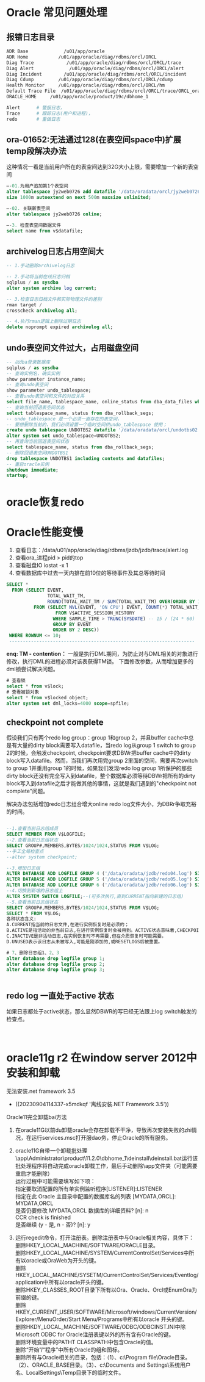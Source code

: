 # Oracle 常见问题处理

## 报错日志目录

```bash
ADR Base             /u01/app/oracle
ADR Home           /u01/app/oracle/diag/rdbms/orcl/ORCL
Diag Trace            /u01/app/oracle/diag/rdbms/orcl/ORCL/trace
Diag Alert             /u01/app/oracle/diag/rdbms/orcl/ORCL/alert
Diag Incident        /u01/app/oracle/diag/rdbms/orcl/ORCL/incident
Diag Cdump         /u01/app/oracle/diag/rdbms/orcl/ORCL/cdump
Health Monitor     /u01/app/oracle/diag/rdbms/orcl/ORCL/hm
Default Trace File  /u01/app/oracle/diag/rdbms/orcl/ORCL/trace/ORCL_ora_19445.trc
ORACLE_HOME     /u01/app/oracle/product/19c/dbhome_1

Alert      # 警报日志，
Trace      # 跟踪日志(用户和进程)， 
redo       # 重做日志
```

## ora-01652:无法通过128(在表空间space中)扩展temp段解决办法

这种情况一看是当前用户所在的表空间达到32G大小上限，需要增加一个新的表空间

```sql
–-01.为用户追加第1个表空间
alter tablespace jy2web0726 add datafile '/data/oradata/orcl/jy2web0726_extend1.dbf'
size 1000m autoextend on next 500m maxsize unlimited;

–-02. 关联新表空间
alter tablespace jy2web0726 online;

–-3. 检查表空间数据文件
select name from v$datafile;
```

## archivelog日志占用空间大

```sql
-- 1.手动删除archivelog日志

-- 2.手动将当前在线日志归档
sqlplus / as sysdba
alter system archive log current;

-- 3.检查日志归档文件和实际物理文件的差别
rman target /
crosscheck archivelog all;

-- 4.执行rman逻辑上删除过期日志
delete noprompt expired archivelog all;
```

## undo表空间文件过大，占用磁盘空间

```sql
-- 以dba登录数据库
sqlplus / as sysdba
-- 查询实例名，确实实例
show parameter instance_name;
-- 查询undo表空间
show parameter undo_tablespace;
-- 查看undo表空间和文件的对应关系
select file_name, tablespace_name, online_status from dba_data_files where tablespace_name='UNDOTBS1';
-- 查询当前回退表空间状态
select tablespace_name, status from dba_rollback_segs;
-- undo_tablespace 是一个必须一直存在的表空间，
-- 要想删除当前的，我们必须设置一个临时空间供undo_tablespace 使用；
create undo tablespace UNDOTBS2 datafile '/data/oradata/orcl/undotbs02.dbf' size 100M;
alter system set undo_tablespace=UNDOTBS2;
-- 再查询当前回退表空间状态
select tablespace_name, status from dba_rollback_segs;
-- 删除回退表空间UNDOTBS1
drop tablespace UNDOTBS1 including contents and datafiles;
-- 重启oracle实例
shutdown immediate;
startup;
```

# oracle恢复redo

# Oracle性能变慢

1. 查看日志：/data/u01/app/oracle/diag/rdbms/jzdb/jzdb/trace/alert.log
2. 查看ora_进程pid > pid的top
3. 查看磁盘IO iostat -x 1
4. 查看数据库中过去一天内排在前10位的等待事件及其总等待时间

```sql
SELECT *
  FROM (SELECT EVENT,
               TOTAL_WAIT_TM,
               ROUND(TOTAL_WAIT_TM / SUM(TOTAL_WAIT_TM) OVER(ORDER BY 1), 4) * 100 || '%' ZB
          FROM (SELECT NVL(EVENT, 'ON CPU') EVENT, COUNT(*) TOTAL_WAIT_TM
                  FROM V$ACTIVE_SESSION_HISTORY
                 WHERE SAMPLE_TIME > TRUNC(SYSDATE) -- 15 / (24 * 60)
                 GROUP BY EVENT
                 ORDER BY 2 DESC))
 WHERE ROWNUM <= 10;
 --------------------------------------------------------------------
```

**enq: TM - contention：** 
一般是执行DML期间，为防止对与DML相关的对象进行修改，执行DML的进程必须对该表获得TM锁。
下面修改参数，从而增加更多的dml锁尝试解决问题。

```sql
# 查看锁
select * from v$lock;
# 查看被锁对象
select * from v$locked_object;
alter system set dml_locks=4000 scope=spfile;


```

## checkpoint not complete

假设我们只有两个redo log group：group 1和group 2，并且buffer cache中总是有大量的dirty block需要写入datafile，当redo log从group 1 switch to group 2的时候，会触发checkpoint, checkpoint要求DBWr把buffer cache中的dirty block写入datafile。然而，当我们再次用完group 2里面的空间，需要再次switch to group 1并重用group 1的时候，如果我们发现redo log group 1所保护的那些dirty block还没有完全写入到datafile，整个数据库必须等待DBWr把所有的dirty block写入到datafile之后才能做其他的事情，这就是我们遇到的"checkpoint not complete"问题。

解决办法包括增加redo日志组合增大online redo log文件大小，为DBRr争取充裕的时间。

```sql

--1.查看当前日志组成员
SELECT MEMBER FROM V$LOGFILE;
--2.查看当前日志组状态
SELECT GROUP#,MEMBERS,BYTES/1024/1024,STATUS FROM V$LOG;
--手工全局检查点
--alter system checkpoint;

--3.增加日志组
ALTER DATABASE ADD LOGFILE GROUP 4 ('/data/oradata/jzdb/redo04.log') SIZE 1G;
ALTER DATABASE ADD LOGFILE GROUP 5 ('/data/oradata/jzdb/redo05.log') SIZE 1G;
ALTER DATABASE ADD LOGFILE GROUP 6 ('/data/oradata/jzdb/redo06.log') SIZE 1G;
--4.切换到新增的日志组上
ALTER SYSTEM SWITCH LOGFILE;--(可多次执行,直到CURRENT指向新建的日志组)
--5.查看当前日志组状态
SELECT GROUP#,MEMBERS,BYTES/1024/1024,STATUS FROM V$LOG;
SELECT * FROM V$LOG;
各种状态含义:
A.CURRENT指当前的日志文件,在进行实例恢复时是必须的；
B.ACTIVE是指活动的非当前日志,在进行实例恢复时会被用到。ACTIVE状态意味着,CHECKPOINT尚未完成,因此该日志文件不能被覆盖。这时也不能DROP掉,应该执行ALTER SYSTEM CHECKPOINT; --强制执行检查点;然后在操作。
C.INACTIVE是非活动日志,在实例恢复时不再需要,但在介质恢复时可能需要。
D.UNUSED表示该日志从未被写入,可能是刚添加的,或RESETLOGS后被重置。

# 7、删除日志组1、2、3
alter database drop logfile group 1;
alter database drop logfile group 2;
alter database drop logfile group 3;



```

## redo log 一直处于active 状态

如果日志都处于active状态，那么显然DBWR的写已经无法跟上log switch触发的检查点。

‍

# oracle11g r2 在window server 2012中安装和卸载

无法安装.net framework 3.5 

* ((20230904114337-x5mdkqf '离线安装.NET Framework 3.5'))

Oracle11完全卸载bai方法

1. 在oracle11G以前du卸载oracle会存在卸载不干净，导致再次安装失败的zhi情况，在运行services.msc打开服dao务，停止Oracle的所有服务。

2. oracle11G自带一个卸载批处理\app\Administrator\product\11.2.0\dbhome_1\deinstall\deinstall.bat运行该批处理程序将自动完成oracle卸载工作，最后手动删除\app文件夹（可能需要重启才能删除）  
    运行过程中可能需要填写如下项：  
    指定要取消配置的所有单实例监听程序[LISTENER]:LISTENER  
    指定在此 Oracle 主目录中配置的数据库名的列表 [MYDATA,ORCL]: MYDATA,ORCL  
    是否仍要修改 MYDATA,ORCL 数据库的详细资料? [n]: n  
    CCR check is finished  
    是否继续 (y - 是, n - 否)? [n]: y

3. 运行regedit命令，打开注册表。删除注册表中与Oracle相关内容，具体下：  
    删除HKEY_LOCAL_MACHINE/SOFTWARE/ORACLE目录。  
    删除HKEY_LOCAL_MACHINE/SYSTEM/CurrentControlSet/Services中所有以oracle或OraWeb为开头的键。  
    删除HKEY_LOCAL_MACHINE/SYSETM/CurrentControlSet/Services/Eventlog/application中所有以oracle开头的键。  
    删除HKEY_CLASSES_ROOT目录下所有以Ora、Oracle、Orcl或EnumOra为前缀的键。  
    删除HKEY_CURRENT_USER/SOFTWARE/Microsoft/windows/CurrentVersion/Explorer/MenuOrder/Start Menu/Programs中所有以oracle 开头的键。  
    删除HKDY_LOCAL_MACHINE/SOFTWARE/ODBC/ODBCINST.INI中除Microsoft ODBC for Oracle注册表键以外的所有含有Oracle的键。  
    删除环境变量中的PATHT CLASSPATH中包含Oracle的值。  
    删除“开始”/“程序”中所有Oracle的组和图标。  
    删除所有与Oracle相关的目录，包括：（1）、c:\Program file\Oracle目录。 （2）、ORACLE_BASE目录。（3）、c:\Documents and Settings\系统用户名、LocalSettings\Temp目录下的临时文件。
